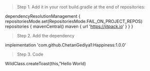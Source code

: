 > Step 1. Add it in your root build.gradle at the end of repositories:


dependencyResolutionManagement {
		repositoriesMode.set(RepositoriesMode.FAIL_ON_PROJECT_REPOS)
		repositories {
			mavenCentral()
			maven { url 'https://jitpack.io' }
		}
	}

> Step 2. Add the dependency

   implementation 'com.github.ChetanGediya1:Happiness:1.0.0'


> Step 3. Code

  WildClass.createToast(this,"Hello World)

